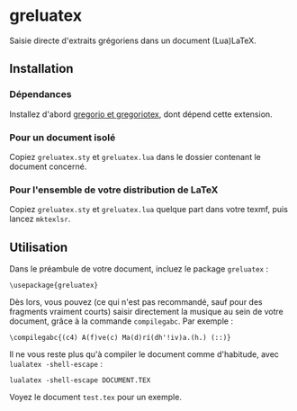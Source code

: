 # greluatex

Saisie directe d'extraits grégoriens dans un document (Lua)LaTeX.


## Installation

### Dépendances

Installez d'abord [gregorio et gregoriotex](https://github.com/gregorio-project/gregorio/), dont dépend cette extension.

### Pour un document isolé

Copiez `greluatex.sty` et `greluatex.lua` dans le dossier contenant le document concerné.

### Pour l'ensemble de votre distribution de LaTeX

Copiez `greluatex.sty` et `greluatex.lua` quelque part dans votre texmf, puis lancez `mktexlsr`.


## Utilisation

Dans le préambule de votre document, incluez le package `greluatex` :

    \usepackage{greluatex}

Dès lors, vous pouvez (ce qui n'est pas recommandé, sauf pour des fragments vraiment courts) saisir directement la musique au sein de votre document, grâce à la commande `compilegabc`. Par exemple :

    \compilegabc{(c4) A(f)ve(c) Ma(d)rí(dh'!iv)a.(h.) (::)}

Il ne vous reste plus qu'à compiler le document comme d'habitude, avec `lualatex -shell-escape` :

    lualatex -shell-escape DOCUMENT.TEX

Voyez le document `test.tex` pour un exemple.

